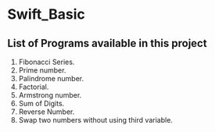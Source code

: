 # Swift_Basic

## List of Programs available in this project

1) Fibonacci Series.
2) Prime number.
3) Palindrome number.
4) Factorial.
5) Armstrong number.
6) Sum of Digits.
7) Reverse Number.
8) Swap two numbers without using third variable.
